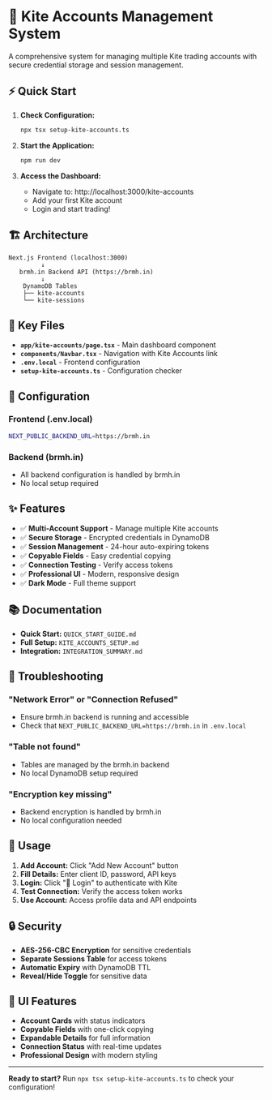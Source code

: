 # 🚀 Kite Accounts Management System

A comprehensive system for managing multiple Kite trading accounts with secure credential storage and session management.

## ⚡ Quick Start

1. **Check Configuration:**
   ```bash
   npx tsx setup-kite-accounts.ts
   ```

2. **Start the Application:**
   ```bash
   npm run dev
   ```

3. **Access the Dashboard:**
   - Navigate to: http://localhost:3000/kite-accounts
   - Add your first Kite account
   - Login and start trading!

## 🏗️ Architecture

```
Next.js Frontend (localhost:3000)
         ↓
   brmh.in Backend API (https://brmh.in)
         ↓
    DynamoDB Tables
    ├── kite-accounts
    └── kite-sessions
```

## 📁 Key Files

- **`app/kite-accounts/page.tsx`** - Main dashboard component
- **`components/Navbar.tsx`** - Navigation with Kite Accounts link
- **`.env.local`** - Frontend configuration
- **`setup-kite-accounts.ts`** - Configuration checker

## 🔧 Configuration

### Frontend (.env.local)
```bash
NEXT_PUBLIC_BACKEND_URL=https://brmh.in
```

### Backend (brmh.in)
- All backend configuration is handled by brmh.in
- No local setup required

## ✨ Features

- ✅ **Multi-Account Support** - Manage multiple Kite accounts
- ✅ **Secure Storage** - Encrypted credentials in DynamoDB
- ✅ **Session Management** - 24-hour auto-expiring tokens
- ✅ **Copyable Fields** - Easy credential copying
- ✅ **Connection Testing** - Verify access tokens
- ✅ **Professional UI** - Modern, responsive design
- ✅ **Dark Mode** - Full theme support

## 📚 Documentation

- **Quick Start:** `QUICK_START_GUIDE.md`
- **Full Setup:** `KITE_ACCOUNTS_SETUP.md`
- **Integration:** `INTEGRATION_SUMMARY.md`

## 🚨 Troubleshooting

### "Network Error" or "Connection Refused"
- Ensure brmh.in backend is running and accessible
- Check that `NEXT_PUBLIC_BACKEND_URL=https://brmh.in` in `.env.local`

### "Table not found"
- Tables are managed by the brmh.in backend
- No local DynamoDB setup required

### "Encryption key missing"
- Backend encryption is handled by brmh.in
- No local configuration needed

## 🎯 Usage

1. **Add Account:** Click "Add New Account" button
2. **Fill Details:** Enter client ID, password, API keys
3. **Login:** Click "🔐 Login" to authenticate with Kite
4. **Test Connection:** Verify the access token works
5. **Use Account:** Access profile data and API endpoints

## 🔒 Security

- **AES-256-CBC Encryption** for sensitive credentials
- **Separate Sessions Table** for access tokens
- **Automatic Expiry** with DynamoDB TTL
- **Reveal/Hide Toggle** for sensitive data

## 🎨 UI Features

- **Account Cards** with status indicators
- **Copyable Fields** with one-click copying
- **Expandable Details** for full information
- **Connection Status** with real-time updates
- **Professional Design** with modern styling

---

**Ready to start?** Run `npx tsx setup-kite-accounts.ts` to check your configuration!
